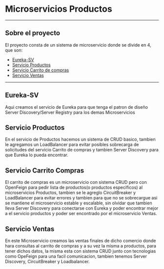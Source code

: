 # Microservicios Productos
---

## Sobre el proyecto
<p>El proyecto consta de un sistema de microservicio donde se divide en 4, que son:</p>


- [Eureka-SV](#eurekasv) 
- [Servicio Productos](#productos)
- [Servicio Carrito de compras](#carrito)
- [Servicio Ventas](#ventas)

---
## Eureka-SV

<p id="eurekasv">Aqui creamos el servicio de Eureka para que tenga el patron de diseño Server Discovery/Server Registry para los demas Microservicios</p>

## Servicio Productos

<p id="productos">En el servicio de Productos hacemos un sistema de CRUD basico, tambien le agregamos un LoadBalancer para evitar posibles sobrecarga de solicitudes del servicio Carrito de compras y tambien Server Discovery para que Eureka lo pueda encontrar.</p>

## Servicio Carrito Compras

<p id="carrito">El carrito de compras es un microservicio con sistema CRUD pero con OpenFeign para pedir lista de productos(o productos especificos) al microservicios Productos, tambien se le agreglo CircuitBreaker y LoadBalancer para evitar errores y tambien para que no se sobrecargue
asi se mantiene el microservicio estable y escalable, sin olvidar que tambien lleva Server Discovery para conectarse con Eureka y poder encontrar mejor a el servicio productos y poder ser encontrado por el microservicio Ventas.</p>

## Servicio Ventas

<p id="ventas">En este Microservicio creamos las ventas finales de dicho comercio donde hara consultas al carrito de compras y a su vez la misma a productos, para tener dichos datos, la misma esta con sistema CRUD junto con tecnologias como OpeFeign para una facil comunicacion, tambien tenemos Server Discovery, CircuitBreaker y Loadbalancer.</p>
